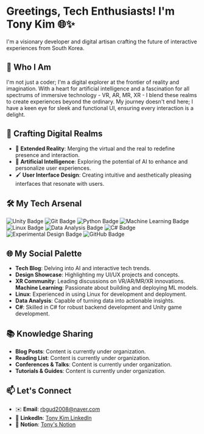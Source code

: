 # Greetings, Tech Enthusiasts! I'm Tony Kim 🌐✨

I'm a visionary developer and digital artisan crafting the future of interactive experiences from South Korea.

## 🚀 Who I Am

I'm not just a coder; I'm a digital explorer at the frontier of reality and imagination. With a heart for artificial intelligence and a fascination for all spectrums of immersive technology - VR, AR, MR, XR - I blend these realms to create experiences beyond the ordinary. My journey doesn't end here; I have a keen eye for sleek and functional UI, ensuring every interaction is a delight.

## 🎨 Crafting Digital Realms

- 🌌 **Extended Reality**: Merging the virtual and the real to redefine presence and interaction.
- 🧠 **Artificial Intelligence**: Exploring the potential of AI to enhance and personalize user experiences.
- 🖌️ **User Interface Design**: Creating intuitive and aesthetically pleasing interfaces that resonate with users.

## 🛠 My Tech Arsenal

![Unity Badge](https://img.shields.io/badge/-Unity-FFFFFF?style=for-the-badge&logo=Unity&logoColor=black)
![Git Badge](https://img.shields.io/badge/-Git-FFFFFF?style=for-the-badge&logo=Git&logoColor=F05032)
![Python Badge](https://img.shields.io/badge/-Python-FFFFFF?style=for-the-badge&logo=Python&logoColor=3776AB)
![Machine Learning Badge](https://img.shields.io/badge/-Machine_Learning-FFFFFF?style=for-the-badge&logo=TensorFlow&logoColor=orange)
![Linux Badge](https://img.shields.io/badge/-Linux-FFFFFF?style=for-the-badge&logo=Linux&logoColor=black)
![Data Analysis Badge](https://img.shields.io/badge/-Data_Analysis-FFFFFF?style=for-the-badge&logo=NumPy&logoColor=blue)
![C# Badge](https://img.shields.io/badge/-C_Sharp-FFFFFF?style=for-the-badge&logo=c-sharp&logoColor=239120)
![Experimental Design Badge](https://img.shields.io/badge/-Experimental_Design-FFFFFF?style=for-the-badge&logo=Academia&logoColor=green)
![GitHub Badge](https://img.shields.io/badge/-GitHub-FFFFFF?style=for-the-badge&logo=GitHub&logoColor=black)

## 🌐 My Social Palette

- **Tech Blog**: Delving into AI and interactive tech trends.
- **Design Showcase**: Highlighting my UI/UX projects and concepts.
- **XR Community**: Leading discussions on VR/AR/MR/XR innovations.
 **Machine Learning**: Passionate about building and deploying ML models.
- **Linux**: Experienced in using Linux for development and deployment.
- **Data Analysis**: Capable of turning data into actionable insights.
- **C#**: Skilled in C# for robust backend development and Unity game development.
<!-- ## 📈 Stats with Personality

![Tony's GitHub Stats](https://github-readme-stats.vercel.app/api?username=Tony-Meraki&show_icons=true&theme=synthwave) -->

## 📚 Knowledge Sharing

- **Blog Posts**: Content is currently under organization.
- **Reading List**: Content is currently under organization.
- **Conferences & Talks**: Content is currently under organization.
- **Tutorials & Guides**: Content is currently under organization.


## 📫 Let's Connect

- ✉️ **Email**: [rbgud2008@naver.com](mailto:rbgud2008@naver.com)
- 🔗 **LinkedIn**: [Tony Kim LinkedIn](www.linkedin.com/in/규형-김-31883b196)
- 📝 **Notion**: [Tony's Notion](https://broad-cold-346.notion.site/c5f4819ad50542168b67faa61ba64dc5?pvs=4)
  
